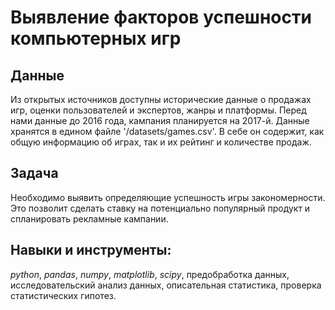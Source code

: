 # Выявление факторов успешности компьютерных игр

## Данные
Из открытых источников доступны исторические данные о продажах игр, оценки пользователей и экспертов, жанры и платформы. Перед нами данные до 2016 года, кампания планируется на 2017-й. Данные хранятся в едином файле '/datasets/games.csv'. В себе он содержит, как общую информацию об играх, так и их рейтинг и количестве продаж.

## Задача

Необходимо выявить определяющие успешность игры закономерности. Это позволит сделать ставку на потенциально популярный продукт и спланировать рекламные кампании.  

## Навыки и инструменты:
*python*, *pandas*, *numpy*, *matplotlib*, *scipy*, предобработка данных, исследовательский анализ данных, описательная статистика, проверка статистических гипотез.

